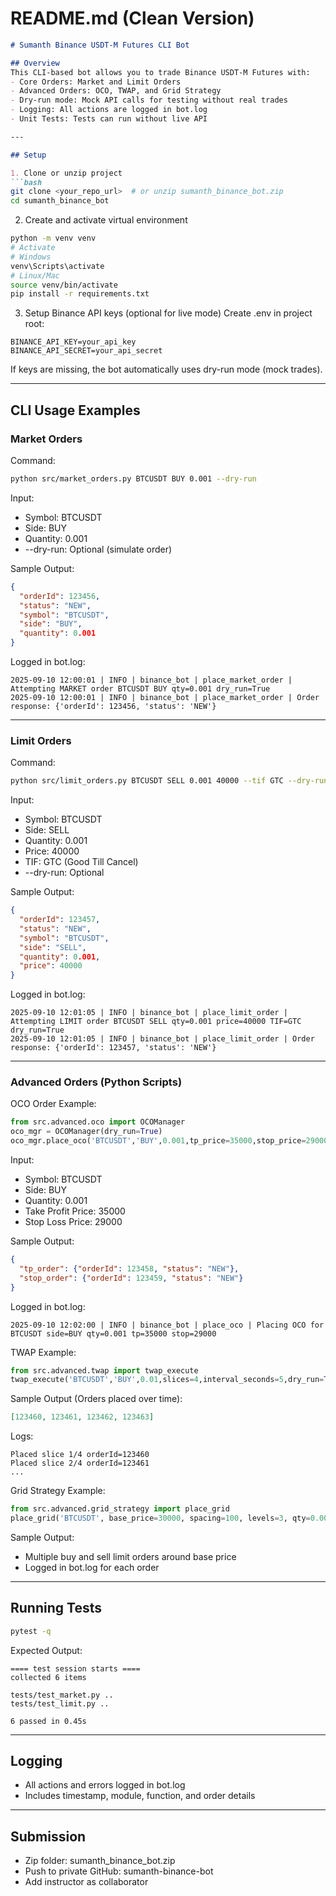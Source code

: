 # README.md (Clean Version)

````markdown
# Sumanth Binance USDT-M Futures CLI Bot

## Overview
This CLI-based bot allows you to trade Binance USDT-M Futures with:
- Core Orders: Market and Limit Orders
- Advanced Orders: OCO, TWAP, and Grid Strategy
- Dry-run mode: Mock API calls for testing without real trades
- Logging: All actions are logged in bot.log
- Unit Tests: Tests can run without live API

---

## Setup

1. Clone or unzip project
```bash
git clone <your_repo_url>  # or unzip sumanth_binance_bot.zip
cd sumanth_binance_bot
````

2. Create and activate virtual environment

```bash
python -m venv venv
# Activate
# Windows
venv\Scripts\activate
# Linux/Mac
source venv/bin/activate
pip install -r requirements.txt
```

3. Setup Binance API keys (optional for live mode)
   Create .env in project root:

```
BINANCE_API_KEY=your_api_key
BINANCE_API_SECRET=your_api_secret
```

If keys are missing, the bot automatically uses dry-run mode (mock trades).

---

## CLI Usage Examples

### Market Orders

Command:

```bash
python src/market_orders.py BTCUSDT BUY 0.001 --dry-run
```

Input:

* Symbol: BTCUSDT
* Side: BUY
* Quantity: 0.001
* \--dry-run: Optional (simulate order)

Sample Output:

```json
{
  "orderId": 123456,
  "status": "NEW",
  "symbol": "BTCUSDT",
  "side": "BUY",
  "quantity": 0.001
}
```

Logged in bot.log:

```
2025-09-10 12:00:01 | INFO | binance_bot | place_market_order | Attempting MARKET order BTCUSDT BUY qty=0.001 dry_run=True
2025-09-10 12:00:01 | INFO | binance_bot | place_market_order | Order response: {'orderId': 123456, 'status': 'NEW'}
```

---

### Limit Orders

Command:

```bash
python src/limit_orders.py BTCUSDT SELL 0.001 40000 --tif GTC --dry-run
```

Input:

* Symbol: BTCUSDT
* Side: SELL
* Quantity: 0.001
* Price: 40000
* TIF: GTC (Good Till Cancel)
* \--dry-run: Optional

Sample Output:

```json
{
  "orderId": 123457,
  "status": "NEW",
  "symbol": "BTCUSDT",
  "side": "SELL",
  "quantity": 0.001,
  "price": 40000
}
```

Logged in bot.log:

```
2025-09-10 12:01:05 | INFO | binance_bot | place_limit_order | Attempting LIMIT order BTCUSDT SELL qty=0.001 price=40000 TIF=GTC dry_run=True
2025-09-10 12:01:05 | INFO | binance_bot | place_limit_order | Order response: {'orderId': 123457, 'status': 'NEW'}
```

---

### Advanced Orders (Python Scripts)

OCO Order Example:

```python
from src.advanced.oco import OCOManager
oco_mgr = OCOManager(dry_run=True)
oco_mgr.place_oco('BTCUSDT','BUY',0.001,tp_price=35000,stop_price=29000)
```

Input:

* Symbol: BTCUSDT
* Side: BUY
* Quantity: 0.001
* Take Profit Price: 35000
* Stop Loss Price: 29000

Sample Output:

```json
{
  "tp_order": {"orderId": 123458, "status": "NEW"},
  "stop_order": {"orderId": 123459, "status": "NEW"}
}
```

Logged in bot.log:

```
2025-09-10 12:02:00 | INFO | binance_bot | place_oco | Placing OCO for BTCUSDT side=BUY qty=0.001 tp=35000 stop=29000
```

TWAP Example:

```python
from src.advanced.twap import twap_execute
twap_execute('BTCUSDT','BUY',0.01,slices=4,interval_seconds=5,dry_run=True)
```

Sample Output (Orders placed over time):

```json
[123460, 123461, 123462, 123463]
```

Logs:

```
Placed slice 1/4 orderId=123460
Placed slice 2/4 orderId=123461
...
```

Grid Strategy Example:

```python
from src.advanced.grid_strategy import place_grid
place_grid('BTCUSDT', base_price=30000, spacing=100, levels=3, qty=0.001, dry_run=True)
```

Sample Output:

* Multiple buy and sell limit orders around base price
* Logged in bot.log for each order

---

## Running Tests

```bash
pytest -q
```

Expected Output:

```
==== test session starts ====
collected 6 items

tests/test_market.py ..  
tests/test_limit.py ..  

6 passed in 0.45s
```

---

## Logging

* All actions and errors logged in bot.log
* Includes timestamp, module, function, and order details

---

## Submission

* Zip folder: sumanth\_binance\_bot.zip
* Push to private GitHub: sumanth-binance-bot
* Add instructor as collaborator

